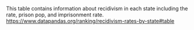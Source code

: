 This table contains information about recidivism in each state including the rate, prison pop, and imprisonment rate.
https://www.datapandas.org/ranking/recidivism-rates-by-state#table 